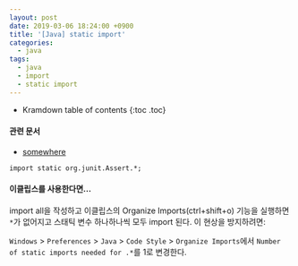 ```yaml
---
layout: post
date: 2019-03-06 18:24:00 +0900
title: '[Java] static import'
categories:
  - java
tags:
  - java
  - import
  - static import
---
```


* Kramdown table of contents
{:toc .toc}

#### 관련 문서

- [somewhere](/somewhere)

```
import static org.junit.Assert.*;
```

#### 이클립스를 사용한다면...

import all을 작성하고 이클립스의 Organize Imports(ctrl+shift+o) 기능을 실행하면 `*`가 없어지고 스태틱 변수 하나하나씩 모두 import 된다. 이 현상을 방지하려면:

`Windows` > `Preferences` > `Java` > `Code Style` > `Organize Imports`에서 `Number of static imports needed for .*`를 1로 변경한다.
